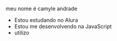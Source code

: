 

meu nome é camyle andrade

- Estou estudando no Alura
- Estou me desenvolvendo na JavaScript
- utilizo
